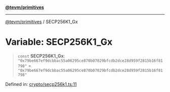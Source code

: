 [**@tevm/primitives**](../README.md)

***

[@tevm/primitives](../globals.md) / SECP256K1\_Gx

# Variable: SECP256K1\_Gx

> `const` **SECP256K1\_Gx**: `"0x79be667ef9dcbbac55a06295ce870b07029bfcdb2dce28d959f2815b16f81798"` = `"0x79be667ef9dcbbac55a06295ce870b07029bfcdb2dce28d959f2815b16f81798"`

Defined in: [crypto/secp256k1.ts:11](https://github.com/evmts/primitives/blob/main/src/crypto/secp256k1.ts#L11)
